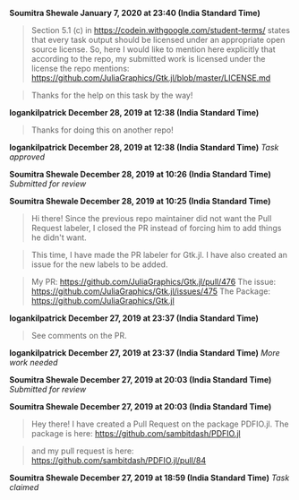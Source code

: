 **Soumitra Shewale January 7, 2020 at 23:40 (India Standard Time)**
> Section 5.1 (c) in https://codein.withgoogle.com/student-terms/ states that every task output should be licensed under an appropriate open source license. So, here I would like to mention here explicitly that according to the repo, my submitted work is licensed under the license the repo mentions:
> https://github.com/JuliaGraphics/Gtk.jl/blob/master/LICENSE.md

> Thanks for the help on this task by the way!

**logankilpatrick December 28, 2019 at 12:38 (India Standard Time)**
> Thanks for doing this on another repo!

**logankilpatrick December 28, 2019 at 12:38 (India Standard Time)**
_Task approved_

**Soumitra Shewale December 28, 2019 at 10:26 (India Standard Time)**
_Submitted for review_

**Soumitra Shewale December 28, 2019 at 10:25 (India Standard Time)**
> Hi there! Since the previous repo maintainer did not want the Pull Request labeler, I closed the PR instead of forcing him to add things he didn't want.

> This time, I have made the PR labeler for Gtk.jl. I have also created an issue for the new labels to be added.

> My PR: https://github.com/JuliaGraphics/Gtk.jl/pull/476
> The issue: https://github.com/JuliaGraphics/Gtk.jl/issues/475
> The Package: https://github.com/JuliaGraphics/Gtk.jl

**logankilpatrick December 27, 2019 at 23:37 (India Standard Time)**
> See comments on the PR.

**logankilpatrick December 27, 2019 at 23:37 (India Standard Time)**
_More work needed_

**Soumitra Shewale December 27, 2019 at 20:03 (India Standard Time)**
_Submitted for review_

**Soumitra Shewale December 27, 2019 at 20:03 (India Standard Time)**
> Hey there! I have created a Pull Request on the package PDFIO.jl. The package is here: https://github.com/sambitdash/PDFIO.jl

> and my pull request is here: https://github.com/sambitdash/PDFIO.jl/pull/84

**Soumitra Shewale December 27, 2019 at 18:59 (India Standard Time)**
_Task claimed_
